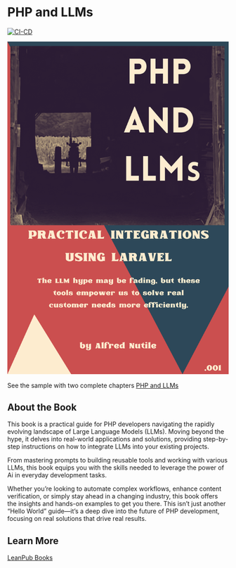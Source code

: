 # PHP and LLMs
[![CI-CD](https://github.com/alnutile/php-llms/actions/workflows/ci-cd.yml/badge.svg)](https://github.com/alnutile/php-llms/actions/workflows/ci-cd.yml)

![Cover Image](book/PHP_and_LLMs.png)

See the sample with two complete chapters
[PHP and LLMs](https://github.com/alnutile/php-llms/blob/main/book/PHP_LLMs_001.pdf)


## About the Book

This book is a practical guide for PHP developers navigating the rapidly evolving landscape of Large Language Models (LLMs). Moving beyond the hype, it delves into real-world applications and solutions, providing step-by-step instructions on how to integrate LLMs into your existing projects.

From mastering prompts to building reusable tools and working with various LLMs, this book equips you with the skills needed to leverage the power of Ai in everyday development tasks.

Whether you’re looking to automate complex workflows, enhance content verification, or simply stay ahead in a changing industry, this book offers the insights and hands-on examples to get you there. This isn’t just another “Hello World” guide—it’s a deep dive into the future of PHP development, focusing on real solutions that drive real results.




## Learn More 

[LeanPub Books](https://bit.ly/php_llms)
